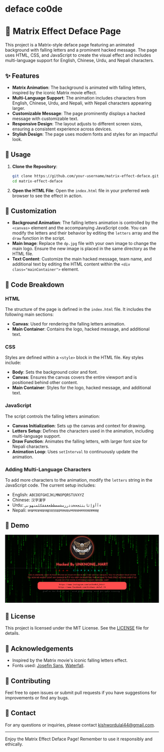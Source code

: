 # deface co0de 


# 🚀 Matrix Effect Deface Page

This project is a Matrix-style deface page featuring an animated background with falling letters and a prominent hacked message. The page uses HTML, CSS, and JavaScript to create the visual effect and includes multi-language support for English, Chinese, Urdu, and Nepali characters.

## ✨ Features

- **Matrix Animation**: The background is animated with falling letters, inspired by the iconic Matrix movie effect.
- **Multi-Language Support**: The animation includes characters from English, Chinese, Urdu, and Nepali, with Nepali characters appearing larger.
- **Customizable Message**: The page prominently displays a hacked message with customizable text.
- **Responsive Design**: The layout adjusts to different screen sizes, ensuring a consistent experience across devices.
- **Stylish Design**: The page uses modern fonts and styles for an impactful look.

## 📄 Usage

1. **Clone the Repository**:
    ```bash
    git clone https://github.com/your-username/matrix-effect-deface.git
    cd matrix-effect-deface
    ```

2. **Open the HTML File**:
    Open the `index.html` file in your preferred web browser to see the effect in action.

## 🔧 Customization

- **Background Animation**: The falling letters animation is controlled by the `<canvas>` element and the accompanying JavaScript code. You can modify the letters and their behavior by editing the `letters` array and the `draw` function in the script.
- **Main Image**: Replace the `dp.jpg` file with your own image to change the main logo. Ensure the new image is placed in the same directory as the HTML file.
- **Text Content**: Customize the main hacked message, team name, and additional text by editing the HTML content within the `<div class="mainContainer">` element.

## 📝 Code Breakdown

### HTML

The structure of the page is defined in the `index.html` file. It includes the following main sections:
- **Canvas**: Used for rendering the falling letters animation.
- **Main Container**: Contains the logo, hacked message, and additional text.

### CSS

Styles are defined within a `<style>` block in the HTML file. Key styles include:
- **Body**: Sets the background color and font.
- **Canvas**: Ensures the canvas covers the entire viewport and is positioned behind other content.
- **Main Container**: Styles for the logo, hacked message, and additional text.

### JavaScript

The script controls the falling letters animation:
- **Canvas Initialization**: Sets up the canvas and context for drawing.
- **Letters Setup**: Defines the characters used in the animation, including multi-language support.
- **Draw Function**: Animates the falling letters, with larger font size for Nepali characters.
- **Animation Loop**: Uses `setInterval` to continuously update the animation.

### Adding Multi-Language Characters

To add more characters to the animation, modify the `letters` string in the JavaScript code. The current setup includes:
- English: `ABCDEFGHIJKLMNOPQRSTUVXYZ`
- Chinese: `汉字漢字`
- Urdu: `ءآأؤإئابتثجحخدذرزسشصضطظعغفقكلمنهوىي`
- Nepali: `कखगघङचछजझञटठडढणतथदधनपफबभमयरलवशषसह`

## 🎨 Demo

![Demo Screenshot](sample.png)

## 📜 License

This project is licensed under the MIT License. See the [LICENSE](LICENSE) file for details.

## 🙏 Acknowledgements

- Inspired by the Matrix movie's iconic falling letters effect.
- Fonts used: [Josefin Sans](https://fonts.google.com/specimen/Josefin+Sans), [Waterfall](https://fonts.google.com/specimen/Waterfall).

## 🤝 Contributing

Feel free to open issues or submit pull requests if you have suggestions for improvements or find any bugs.

## 📧 Contact

For any questions or inquiries, please contact [kishwordulal44@gmail.com](mailto:kishwordulal44@gmail.com).

---

Enjoy the Matrix Effect Deface Page! Remember to use it responsibly and ethically.
